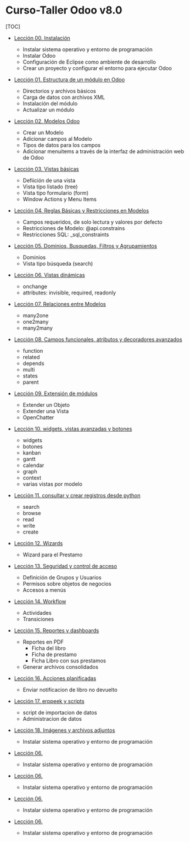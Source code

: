 Curso-Taller Odoo v8.0 
======================

[TOC]

- [Lección 00. Instalación](lecciones/00/)
    - Instalar sistema operativo y entorno de programación
    - Instalar Odoo
    - Configuración de Eclipse como ambiente de desarrollo
    - Crear un proyecto y configurar el entorno para ejecutar Odoo

- [Lección 01. Estructura de un módulo en Odoo](lecciones/01/)
    - Directorios y archivos básicos
    - Carga de datos con archivos XML
    - Instalación del módulo
    - Actualizar un módulo

- [Lección 02. Modelos Odoo](lecciones/02/)
    - Crear un Modelo
    - Adicionar campos al Modelo
    - Tipos de datos para los campos
    - Adicionar menuitems a través de la interfaz de administración web de Odoo

- [Lección 03. Vistas básicas](lecciones/03/)
    - Defiición de una vista
    - Vista tipo listado (tree)
    - Vista tipo formulario (form)
    - Window Actions y Menu Items

- [Lección 04. Reglas Básicas y Restricciones en Modelos](lecciones/04/)
    - Campos requeridos, de solo lectura y valores por defecto
    - Restricciones de Modelo: @api.constrains
    - Restricciones SQL: _sql_constraints

- [Lección 05. Dominios, Busquedas, Filtros y Agrupamientos](lecciones/05/)
    - Dominios
    - Vista tipo búsqueda (search)

- [Lección 06. Vistas dinámicas](lecciones/06/)
    - onchange
    - attributes: invisible, required, readonly

- [Lección 07. Relaciones entre Modelos](lecciones/07/)
    - many2one
    - one2many
    - many2many

- [Lección 08. Campos funcionales, atributos y decoradores avanzados](lecciones/0/)
    - function
    - related
    - depends
    - multi
    - states
    - parent

- [Lección 09. Extensión de módulos](lecciones/0/)
    - Extender un Objeto
    - Extender una Vista
    - OpenChatter

- [Lección 10. widgets, vistas avanzadas y botones](lecciones/08/)
    - widgets
    - botones
    - kanban
    - gantt
    - calendar
    - graph
    - context
    - varias vistas por modelo

- [Lección 11. consultar y crear registros desde python](lecciones/0/)
    - search
    - browse
    - read
    - write
    - create

- [Lección 12. Wizards](lecciones/0/)
    - Wizard para el Prestamo

- [Lección 13. Seguridad y control de acceso](lecciones/0/)
    - Definición de Grupos y Usuarios
    - Permisos sobre objetos de negocios
    - Accesos a menús

- [Lección 14. Workflow](lecciones/0/)
    - Actividades
    - Transiciones

- [Lección 15. Reportes y dashboards](lecciones/0/)
    - Reportes en PDF 
      - Ficha del libro
      - Ficha de prestamo
      - Ficha Libro con sus prestamos
    - Generar archivos consolidados

- [Lección 16. Acciones planificadas](lecciones/0/)
    - Enviar notificacion de libro no devuelto

- [Lección 17. erppeek y scripts](lecciones/0/)
    - script de importacion de datos
    - Administracion de datos

- [Lección 18. Imágenes y archivos adjuntos](lecciones/0/)
    - Instalar sistema operativo y entorno de programación

- [Lección 06. ](lecciones/0/)
    - Instalar sistema operativo y entorno de programación

- [Lección 06. ](lecciones/0/)
    - Instalar sistema operativo y entorno de programación

- [Lección 06. ](lecciones/0/)
    - Instalar sistema operativo y entorno de programación

- [Lección 06. ](lecciones/0/)
    - Instalar sistema operativo y entorno de programación

